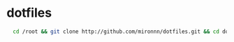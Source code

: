 # dotfiles

```bash
  cd /root && git clone http://github.com/mironnn/dotfiles.git && cd dotfiles &&  ./install.sh
```
